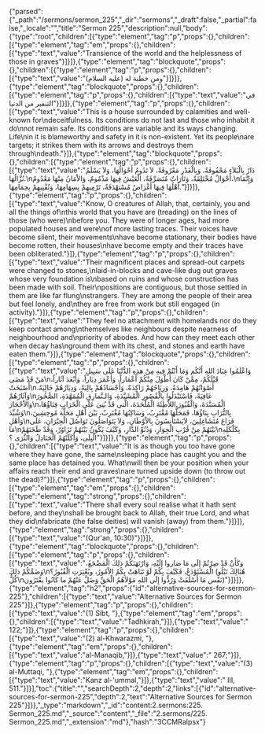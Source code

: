 {"parsed":{"_path":"/sermons/sermon_225","_dir":"sermons","_draft":false,"_partial":false,"_locale":"","title":"Sermon 225","description":null,"body":{"type":"root","children":[{"type":"element","tag":"p","props":{},"children":[{"type":"element","tag":"em","props":{},"children":[{"type":"text","value":"Transience of the world and the helplessness of those in graves"}]}]},{"type":"element","tag":"blockquote","props":{},"children":[{"type":"element","tag":"p","props":{},"children":[{"type":"text","value":"ومن خطبة له (عليه السلام)"}]}]},{"type":"element","tag":"blockquote","props":{},"children":[{"type":"element","tag":"p","props":{},"children":[{"type":"text","value":"في التنفير من الدنيا"}]}]},{"type":"element","tag":"p","props":{},"children":[{"type":"text","value":"This is a house surrounded by calamities and well-known for\ndeceitfulness. Its conditions do not last and those who inhabit it do\nnot remain safe. Its conditions are variable and its ways changing. Life\nin it is blameworthy and safety in it is non-existent. Yet its people\nare targets; it strikes them with its arrows and destroys them through\ndeath."}]},{"type":"element","tag":"blockquote","props":{},"children":[{"type":"element","tag":"p","props":{},"children":[{"type":"text","value":"دَارٌ بِالْبَلاَءِ مَحْفُوفَةٌ، وَبِالْغَدْرِ مَعْرُوفَةٌ، لاَ تَدُومُ أَحْوَالُهَا، وَلاَ يَسْلَمُ نُزَّالُهَا.\nأَحْوَالٌ مُخْتَلِفَةٌ، وَتَارَاتٌ مُتَصَرِّفَةٌ، الْعَيْشُ فِيهَا مَذْمُومٌ، وَالاْمَانُ مِنْهَا مَعْدُومٌ،\nوَإِنَّمَا أَهْلُهَا فِيهَا أَغْرَاضٌ مُسْتهْدَفَةٌ، تَرْمِيهِمْ بِسِهَامِهَا، وَتُفْنِيهِمْ بِحِمَامِهَا."}]}]},{"type":"element","tag":"p","props":{},"children":[{"type":"text","value":"Know, O creatures of Allah, that, certainly, you and all the things of\nthis world that you have are (treading) on the lines of those (who were)\nbefore you. They were of longer ages, had more populated houses and were\nof more lasting traces. Their voices have become silent, their movements\nhave become stationary, their bodies have become rotten, their houses\nhave become empty and their traces have been obliterated."}]},{"type":"element","tag":"p","props":{},"children":[{"type":"text","value":"Their magnificent places and spread-out carpets were changed to stones,\nlaid-in-blocks and cave-like dug out graves whose very foundation is\nbased on ruins and whose construction has been made with soil. Their\npositions are contiguous, but those settled in them are like far flung\nstrangers. They are among the people of their area but feel lonely, and\nthey are free from work but still engaged (in activity)."}]},{"type":"element","tag":"p","props":{},"children":[{"type":"text","value":"They feel no attachment with homelands nor do they keep contact among\nthemselves like neighbours despite nearness of neighbourhood and\npriority of abodes. And how can they meet each other when decay has\nground them with its chest, and stones and earth have eaten them."}]},{"type":"element","tag":"blockquote","props":{},"children":[{"type":"element","tag":"p","props":{},"children":[{"type":"text","value":"وَاعْلَمُوا عِبَادَ اللهِ أَنَّكُم وَمَا أَنْتُمْ فِيهِ مِنْ هذِهِ الدُّنْيَا عَلَى سَبِيلِ مَنْ قَدْ مَضَى\nقَبْلَكُمْ، مِمَّنْ كَانَ أَطْوَلَ مِنْكُمْ أَعْمَاراً، وَأَعْمَرَ دِيَاراً، وَأَبْعَدَ آثَاراً، أَصْبَحَتْ\nأَصْوَاتُهُمْ هَامِدَةً، وَرِيَاحُهُمْ رَاكِدَةً، وَأَجْسَادُهُمْ بِالِيَةً، وَدِيَارُهُمْ خَالِيَةً، وَآثَارُهُمْ\nعَافِيَةً، فَاسْتَبْدَلُوا بِالْقُصُورِ الْمُشَيَّدَةِ، وَالـنَّمارِقِ الْمُمَهَّدَةِ، الصُّخُورَ وَالاْحْجَارَ\nالْمُسَنَّدَةَ، وَالْقُبُورَ اللاَّطِئَةَ الْمُلْحَدَةَ، الَّتي قَدْ بُنِيَ عَلَى الْخَرَابِ فِنَاؤُهَا، وَشُيِّدَ\nبِالتُّرَابِ بِنَاؤُهَا، فَمَحَلُّهَا مُقْتَرِبٌ، وَسَاكِنُهَا مُغْتَرِبٌ، بَيْنَ أَهْلِ مَحَلَّة مُوحِشِينَ، وَأهْلِ\nفَرَاغ مُتَشَاغِلِينَ، لاَيَسْتَأْنِسُونَ بِالاْوْطَانِ، وَلاَ يَتَوَاصَلُونَ تَوَاصُلَ الْجِيْرَانِ، عَلَى مَا\nبَيْنَهُمْ مِنْ قُرْبِ الْجِوَارِ، وَدُنُوِّ الدَّارِ، وَكَيْفَ يَكُونُ بَيْنَهُمْ تَزَاوُرٌ، وَقَدْ طَحَنَهُمْ\nبِكَلْكَلِهِ الْبِلَى، وَأَكَلَتْهُمُ الْجَنَادِلُ وَالثَّرَى ؟"}]}]},{"type":"element","tag":"p","props":{},"children":[{"type":"text","value":"It is as though you too have gone where they have gone, the same\nsleeping place has caught you and the same place has detained you. What\nwill then be your position when your affairs reach their end and graves\nare turned upside down (to throw out the dead)?"}]},{"type":"element","tag":"p","props":{},"children":[{"type":"element","tag":"em","props":{},"children":[{"type":"element","tag":"strong","props":{},"children":[{"type":"text","value":"There shall every soul realise what it hath sent before, and they\nshall be brought back to Allah, their true Lord, and what they did\nfabricate (the false deities) will vanish (away) from them."}]}]},{"type":"element","tag":"strong","props":{},"children":[{"type":"text","value":"(Qur'an, 10:30)"}]}]},{"type":"element","tag":"blockquote","props":{},"children":[{"type":"element","tag":"p","props":{},"children":[{"type":"text","value":"وَكَأَنْ قَدْ صِرْتُمْ إِلَى مَا صَاروا إِلَيْهِ، وَارْتَهَنَكُمْ ذلِكَ الْمَضْجَعُ، وَضَمَّكُمْ ذلِكَ\nالْمُسْتَوْدَعُ، فَكَيْفَ بِكُمْ لَوْ تَنَاهَتْ بِكُمُ الاْمُورُ، وبُعْثِرَتِ الْقُبُورُ؟ (هُنَالِكَ تَبْلُو كُلُّ\nنَفْس مَا أَسْلَفَتْ وَرُدُّوا إِلَى اللهِ مَوْلاَهُمُ الْحَقِّ وَضَلَّ عَنْهُمْ ما كَانُوا يفْتَرُون)"}]}]},{"type":"element","tag":"h2","props":{"id":"alternative-sources-for-sermon-225"},"children":[{"type":"text","value":"Alternative Sources for Sermon 225"}]},{"type":"element","tag":"p","props":{},"children":[{"type":"text","value":"(1) Sibt, "},{"type":"element","tag":"em","props":{},"children":[{"type":"text","value":"Tadhkirah,"}]},{"type":"text","value":" 122;"}]},{"type":"element","tag":"p","props":{},"children":[{"type":"text","value":"(2) al-Khwarazmi, "},{"type":"element","tag":"em","props":{},"children":[{"type":"text","value":"al-Manaqib,"}]},{"type":"text","value":" 267;"}]},{"type":"element","tag":"p","props":{},"children":[{"type":"text","value":"(3) al-Muttaqi, "},{"type":"element","tag":"em","props":{},"children":[{"type":"text","value":"Kanz al-'ummal,"}]},{"type":"text","value":" III, 511."}]}],"toc":{"title":"","searchDepth":2,"depth":2,"links":[{"id":"alternative-sources-for-sermon-225","depth":2,"text":"Alternative Sources for Sermon 225"}]}},"_type":"markdown","_id":"content:2.sermons:225. Sermon_225.md","_source":"content","_file":"2.sermons/225. Sermon_225.md","_extension":"md"},"hash":"3CCMRaIpsx"}